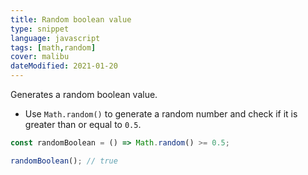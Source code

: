 ```yaml
---
title: Random boolean value
type: snippet
language: javascript
tags: [math,random]
cover: malibu
dateModified: 2021-01-20
---
```


Generates a random boolean value.

- Use `Math.random()` to generate a random number and check if it is greater than or equal to `0.5`.

```js
const randomBoolean = () => Math.random() >= 0.5;

randomBoolean(); // true
```
